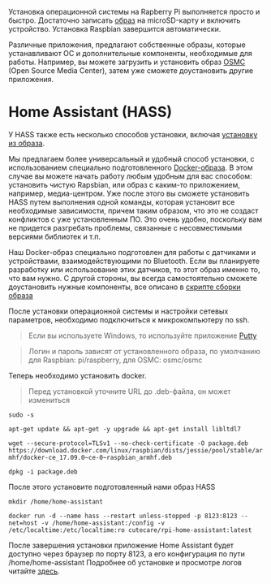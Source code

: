 Установка операционной системы на Rapberry Pi выполняется просто и быстро. 
Достаточно записать [образ](https://www.raspberrypi.org/downloads/raspbian/) на microSD-карту и включить устройство.
Установка Raspbian завершится автоматически.

Различные приложения, предлагают собственные образы, которые устанавливают ОС и дополнительные компоненты, необходимые для работы. 
Например, вы можете загрузить и установить образ [OSMC](https://osmc.tv/download/) (Open Source Media Center), затем уже сможете доустановить другие приложения.

# Home Assistant (HASS)

У HASS также есть несколько способов установки, включая [установку из образа](https://home-assistant.io/hassio/installation/).

Мы предлагаем более универсальный и удобный способ установки, с использованием специально подготовленного [Docker-образа](https://hub.docker.com/r/cutecare/rpi-home-assistant/). 
В этом случае вы можете начать работу любым удобным для вас способом: установить чистую Rapsbian, или образ с каким-то приложением, например, медиа-центром. 
Уже после этого вы cможете установить HASS путем выполнения одной команды, которая установит все необходимые зависимости, причем таким образом, 
что это не создаст конфликтов с уже установленным ПО. Это очень удобно, поскольку вам не придется разгребать проблемы, связанные с несовместимыми версиями библиотек и т.п.

Наш Docker-образ специально подготовлен для работы с датчиками и устройствами, взаимодействующими по Bluetooth.
Если вы планируете разработку или использование этих датчиков, то этот образ именно то, что вам нужно. 
С другой стороны, вы всегда самостоятельно сможете доустановить нужные компоненты, все описано в [скрипте сборки образа](https://github.com/cutecare/rpi-home-assistant/blob/master/build.sh)

После установки операционной системы и настройки сетевых параметров, необходимо подключиться к микрокомпьютеру по ssh. 

> Если вы используете Windows, то используйте приложение [Putty](http://www.putty.org/)

> Логин и пароль зависят от установленного образа, по умолчанию для Raspbian: pi/raspberry, для OSMC: osmc/osmc

Теперь необходимо установить docker.

> Перед установкой уточните URL до .deb-файла, он может измениться

`sudo -s `

`apt-get update && apt-get -y upgrade && apt-get install libltdl7`

`wget --secure-protocol=TLSv1 --no-check-certificate -O package.deb https://download.docker.com/linux/raspbian/dists/jessie/pool/stable/armhf/docker-ce_17.09.0~ce-0~raspbian_armhf.deb`

`dpkg -i package.deb`

После этого установите подготовленный нами образ HASS

`mkdir /home/home-assistant`

`docker run -d --name hass --restart unless-stopped -p 8123:8123 --net=host -v /home/home-assistant:/config -v /etc/localtime:/etc/localtime:ro cutecare/rpi-home-assistant:latest`

После завершения установки приложение Home Assistant будет доступно через браузер по порту 8123, а его конфигурация по пути /home/home-assistant
Подробнее об установке и просмотре логов читайте [здесь](https://github.com/cutecare/rpi-home-assistant).


